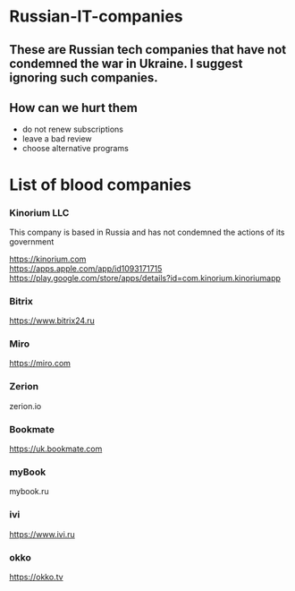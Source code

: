 # Russian-IT-companies

## These are Russian tech companies that have not condemned the war in Ukraine. I suggest ignoring such companies.

## How can we hurt them
- do not renew subscriptions
- leave a bad review
- choose alternative programs 


# List of blood companies

### Kinorium LLC
This company is based in Russia and has not condemned the actions of its government

https://kinorium.com  
https://apps.apple.com/app/id1093171715   
https://play.google.com/store/apps/details?id=com.kinorium.kinoriumapp 

### Bitrix 
https://www.bitrix24.ru 

### Miro 
https://miro.com 

### Zerion 
zerion.io 

### Bookmate
https://uk.bookmate.com 

### myBook
mybook.ru

### ivi
https://www.ivi.ru 

### okko
https://okko.tv 
